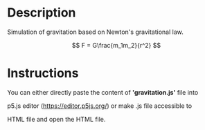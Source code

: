 # Description #
Simulation of gravitation based on Newton's gravitational law.

$$ F = G\frac{m_1m_2}{r^2} $$

# Instructions #

You can either directly paste the content of **'gravitation.js'** file into

p5.js editor (https://editor.p5js.org/) or make .js file accessible to

HTML file and open the HTML file.
